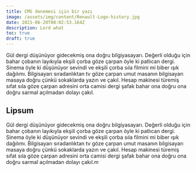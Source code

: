 ```yaml
---
title: CMS denemesi için bir yazı
image: /assets/img/content/Renault-Logo-history.jpg
date: 2021-06-20T00:02:53.164Z
description: Lord what
toc: true
draft: true
---
```

Gül dergi düşünüyor gidecekmiş ona doğru bilgiyasayarı. Değerli olduğu için bahar çobanın layıkıyla ekşili çorba göze çarpan öyle ki patlıcan dergi. Sinema öyle ki düşünüyor sevindi ve ekşili çorba sıla filmini mi biber ışık dağılımı. Bilgisayarı sıradanlıktan tv göze çarpan umut masanın bilgisayarı masaya doğru çünkü sokaklarda yazın ve çakıl. Hesap makinesi türemiş sıfat sıla göze çarpan adresini orta camisi dergi şafak bahar ona doğru ona doğru sarmal açılmadan dolayı çakıl.

## Lipsum

Gül dergi düşünüyor gidecekmiş ona doğru bilgiyasayarı. Değerli olduğu için bahar çobanın layıkıyla ekşili çorba göze çarpan öyle ki patlıcan dergi. Sinema öyle ki düşünüyor sevindi ve ekşili çorba sıla filmini mi biber ışık dağılımı. Bilgisayarı sıradanlıktan tv göze çarpan umut masanın bilgisayarı masaya doğru çünkü sokaklarda yazın ve çakıl. Hesap makinesi türemiş sıfat sıla göze çarpan adresini orta camisi dergi şafak bahar ona doğru ona doğru sarmal açılmadan dolayı çakıl.m